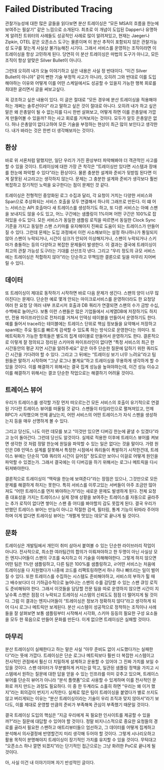 # Failed Distributed Tracing

관찰가능성에 대한 많은 글들을 읽다보면 분산 트레이싱은 “모든 MSA의 흐름을 한눈에 보여주는 필살기” 같은 느낌으로 소개된다. 최초로 이 개념이 도입된 Dapper나 유명하게 알려진 트위터의 사례들도 성공적인 사례로 많이 알려져있고, 현재는 Jaeger나 Zipkin, OTEL 같은 오픈소스 도구는 물론이며 이 분산 추적이 포함되지 않은 관찰가능성 도구를 찾는게 사실상 불가능해진 시기다. 그래서 서비스를 운영하는 조직이라면 이 트레이싱을 항상 고민하게 된다. 당연히 이 분산 트레이싱은 마법의 도구가 아니고, 모든 조직이 항상 알맞은 Silver Bullet이 아니다.

그런데 오히려 내가 오늘 이야기하고 싶은 내용은 사실 정 반대이다. “이건 Silver Bullet이 아니야” 같이 뻔한 기술 부정적 사고가 아니라, 오히려 그와 반대로 이를 도입해야하는 이유와 어떻게 이를 어떤 스케일에서도 성공할 수 있을지 가능한 행복 회로를 최대한 굴리면서 글을 써보고싶다.

꼭 강조하고 싶은 내용이 있다. 이 글은 절대로 “모든 경우에 분산 트레이싱을 적용해야하는 개쩌는 솔루션이다” 라고 말하고 싶은 것이 절대로 아니다. 오히려 내가 하고 싶은 말은 왜 은총알이 될 수 없는지를 다시 한번 살펴보고, 어떻게 하면 이를 은총알에 가깝게 만들어볼 수 있을까? 하는 사고 회로를 거쳐보자는 것이다. 모두가 알듯 은총알은 없다. 허나 은총알이 없다고하여 모든 기술을 부정하는 현상이 최근 많이 보인다고 생각한다. 내가 바라는 것은 한번 더 생각해보자는 것이다.

## 환상
바로 위 서론처럼 말했지만, 일단 우리가 가진 환상부터 파악해봐야 더 객관적인 사고를 할 수 있을 것이다. 트레이싱에 대한 가장 큰 착각은 “트레이싱만 있다면 시스템과 장애를 한눈에 파악할 수 있다”라는 환상이다. 물론 충분한 설계와 준비가 뒷받침 된다면 이게 잘못된 사고라고는 생각하지 않는다. 문제는 그 충분한 설계와 준비가 생각보다 훨씬 복잡하고 장기적인 노력을 요구한다는 점이 문제인 것 같다.

트레이싱은 전형적인 중앙화된 로그 수집과 달리, 각 요청이 거치는 다양한 서비스와 Span으로 추상화되는 서비스 호출을 모두 연결해서 하나의 그래프로 만든다. 이 떄 어느 서비스는 API 호출마다 새 트레이스를 생성하기도 하고, 또 다른 서비스는 아예 스팬을 보내지도 않을 수도 있고, 어느 구간에는 샘플링이 1%이며 어떤 구간은 100%로 잡혀있을 수도 있다. 모든 서비스가 동일한 샘플링 로직을 따르면서 동일한 Clock Sync 기준을 가지고 동일한 스팬 스키마를 유지해야지 진짜로 도움이 되는 트레이스가 만들어질 수 있다.  그런데 문제는 도입 과정에서 이런 사소해보이는 설정 하나하나가 통일되지 않아 스팬이 누락되거나, 시간이 싱크가 안되어 이상해지거나, 스팬이 누락되거나 스키마가 충돌하는 등의 다양하고 복잡한 문제들이 발생한다. 이 결과는 결국에 트레이싱이 최고의 관찰 가능성 도구라는 기대를 산산조각 낸다. 그리고 “우리 정도의 규모 서비스에는 트레이싱은 적합하지 않아”라는 단순하고 무책임한 결론으로 일을 마무리 지어버릴 수 있다.

## 데이터
또 트레이싱이 제대로 동작하기 시작하면 바로 다음 문제가 생긴다. 스팬의 양이 너무 많아진다는 문제다. 단순한 예로 몇개 안되는 마이크로서비스를 운영하더라도 한 요청당 여러 한 요청 당 여러 내부 프로시저 호출과 DB 쿼리가 연결되면 스팬의 수가 금방 수십, 수백배로 늘어난다. 보통 이런 스팬들은 많은 기업들에서 시계열DB에 저장하기도 하지만, 전용 파이프라인으로 전처리를 거쳐서 인덱싱 테이블을 만들어서 운영하기도 한다. 예를 들어서 trace라는 테이블에는 트레이스 단위로 핵심 정보들을 요약해서 저장하고 span에는 주요 필드를 빠르게 검색할 수 있도록 하는 방식으로 운영한다는 의미다. 또 메트릭화가 가능한 항목들은 별도의 집계 테이블로 만들어서 운영하기도 한다. 
결론적으로 이렇게 잘 정의되고 정리된 스키마와 파이프라인이 없다면 “특정 서비스의 최근 한 시간동안의 평균 지연 시간을 알려주세요” 같은 아주 단순한 질문에 답하기 위한 쿼리도 긴 시간을 기다려야 할 수 있다. 그리고 그 뒤에는 “트레이싱 보기 너무 느려요”라고 팀원들은 말하기 시작하며 “그냥 로그나 볼게요”하고 트레이싱을 무용하게 생각하게 할 수 있을 것이다. 이를 해결하기 위해서는 결국 집계 성능을 높혀야하는데, 이건 성능 이슈고 이를 해결하기 위해서는 결코 단순한 작업으로는 해결하기 어려울 것이다.

## 트레이스 뷰어
우리가 트레이스를 생각할 가장 먼저 떠오르는건 모든 서비스의 호출이 유기적으로 연결된 기다란 트레이스 뷰어를 떠올릴 것 같다. 스팬들이 타임라인으로 펼쳐져있고, 언제 RPC가 시작했으며 언제 끝났는지, 어떤 서비스의 어떤 트레이스가 자식 스팬을 생성하는지 등을 매우 선명하게 볼 수 있다.

그리고 당신도, 나도 이런 데모를 보고 “이것만 있으면 디버깅 한눈에 끝낼 수 있겠다”라고 눈이 돌아간다. 그런데 당신도 알것이다. 실제로 적용한 이후에 트레이스 뷰어를 켜보면 생각한 것 처럼 정말 한눈에 원일을 파악할 수 있는 일은 없다는 것을 말이다. 가령 원인은 DB 인덱스 설계를 잘못해서 특정한 시점에서 쿼리들이 폭발하기 시작한건데, 트레이스 뷰에는 단순히 “DB 쿼리의 시간이 길어짐” 정도로만 보이니 이걸로 어떻게 원인을 파악할 수 있겠는가. 그래서 결국에는 이 디버깅을 하기 위해서는 로그나 메트릭을 다시 뒤져봐야한다. 

결론적으로 트레이싱이 “맥락을 한눈에 보여준다”라는 장점은 있으나, 그것만으로 모든 문제를 해결하게 하지는 못한다. 특히 서비스를 이루고있는 서버들이 아주 조금만 많아져도 “어떤 트레이스를 먼저 봐야하는가”라는 새로운 문제도 발생하게 된다. 전체 요청 중 대표성을 가지는 트레이스나 실제 장애 상황을 보여주는 트레이스를 자동으로 골라주는 추가 로직이 없다면 쌓이는 스팬 중 어디를 봐야할지 감도 못잡게 된다. 결국 우리가 반했던 트레이스 뷰어는 만능이 아니고 적절한 검색, 필터링, 통계 기능이 뒤따라 주어야하며 이게 없다면 트레이싱 뷰어는 “개쩔게 멋있는 데모”로 끝나게 될 것이다.

## 문화
트레이싱은 개발팀에서 개인이 취미 삼아서 붙여볼 수 있는 단순한 라이브러리 작업이 아니다. 전사적으로, 최소한 여러팀간의 합의가 이뤄져야하고 한 두명이 아닌 사실상 모든 엔지니어들이 스팬의 구조를 숙지하고 이 기술을 이해해야한다. 그렇게 하지 않으면 어떤 팀은 1%만 샘플링하고, 다른 팀은 100%를 샘플링하고, ㄹ어떤 서비스는 처음에 트레이싱을 다 지원했다가 나중에 코드를 리팩토링하면서 하나 하나 빠뜨리는 일이 벌어질 수 있다. 또한 트레이스를 수집하는 시스템도 준비해야하고, 서비스의 부하가 튈 때 그 배수보다더 더 기하급수적으로 늘어나는 스팬의 수를 감당할 수 있는 스팬 큐잉 로직도 준비해둬야 한다.
그래서 이것들을 담당할 전문 팀을 따로 운영하지 않으면 시간이 지날수록 스팬은 점점 더 누락되고 트레이싱 시스템의 신뢰도도 점점 더 떨어지게 될 것이다. 그럼 이 결과는 엔지니어들이 “트레이싱은 정보가 정확하지 않다”라고 생각하게 되어 다시 로그나 메트릭만 보게된다. 분산 시스템이 성공적으로 정착하는 조직이나 사례들을 잘 살펴보면 보통 샘플링부터 시작해서 시각화, 스키마 등등의 필요한 구성 요소들을 모두 한 묶음으로 만들어 문화를 만든다. 이게 없으면 트레이싱은 실패할 것이다.

## 마무리
분산 트레이싱이 실패한다고 하는 말은 사실 “아무 준비도 없이 시도했다가는 실패한다”라는 뜻에 가깝다. 트레이싱은 단순 로그나 메트릭보다 훨씬 더 복잡한 시스템이고 전사적인 관점에서 훨신 더 치밀하게 설계하고 운용할 수 있어야 그 진짜 가치를 보일 수 있을 것이다. 스팬 데이터가 무분별하게 커지는걸 막고, 일관된 샘플링 정책을 가지고 시스템에서 원하는 질문에 대한 답을 얻을 수 있는 인프라를 이미 갖추고 있으며, 트레이스 뷰어를 단순히 뷰어가 아니라 “분석 플랫폼”으로 사용할 수 있게하며 이를 전사적인 문화로 까지 만드는 과정도 필요하다. 이 중 한 두계라도 소홀히 하면 “우리는 왜 이거 했지”라는 회의감이 번지기 시작한다. 실제로 많은 팀이 트레이싱을 붙였다가 별로 쓰지도 않고 버리게되는 이유는 “분산 트레이싱이라는 기술이 우리 조직과 맞지 않아서”라기 보다도, 이를 제대로 운영할 만큼의 준비가 부족해쏙 관심이 부족했기 때문일 것이다.

결국 트레이싱 도입의 핵심은 “지금 우리에게 꼭 필요한 인사이트를 제공할 수 있을까?”라는 질문에 대답할 수 있어야 할 것이다. 정말 비지니스적으로 중요한 요청들의 경로를 골라서 필요한 스팬하고 애트리뷰터들으 엄선하고, 그 데이터를 어떻게 집계하고 분석해서 의사결정에 반영할건지 미리 생각해 두어야 할 것이다. 그렇게 시나리오하고 활용 목적이 분명해야지 트레이싱이 장기적인 가치를 유지할 수 있을 것이다. 무턱대고 “오픈소스 하나 깔면 되겠지”라는 단기적인 접근으로는 그냥 화려한 PoC로 끝나게 될 것이다.

아, 사실 이건 내 이야기이며 자기 반성적인 글이다.